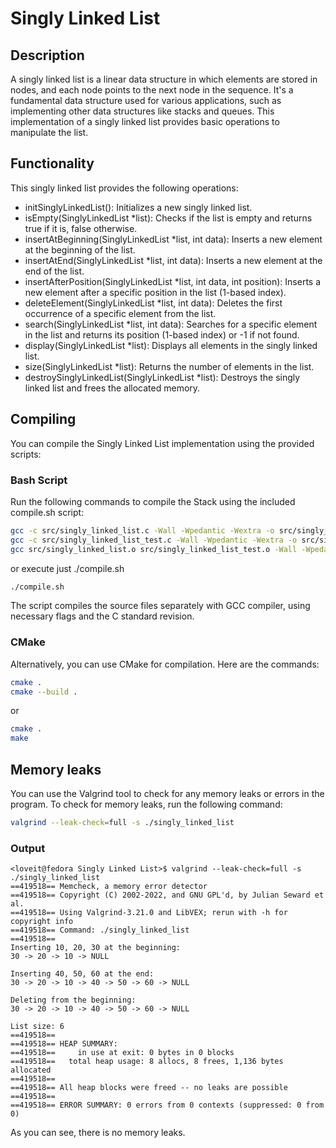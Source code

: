 # Singly Linked List

## Description

A singly linked list is a linear data structure in which elements are stored in nodes, and each node points to the next node in the sequence. It's a fundamental data structure used for various applications, such as implementing other data structures like stacks and queues. This implementation of a singly linked list provides basic operations to manipulate the list.

## Functionality

This singly linked list provides the following operations:

- initSinglyLinkedList(): Initializes a new singly linked list.
- isEmpty(SinglyLinkedList \*list): Checks if the list is empty and returns true if it is, false otherwise.
- insertAtBeginning(SinglyLinkedList \*list, int data): Inserts a new element at the beginning of the list.
- insertAtEnd(SinglyLinkedList \*list, int data): Inserts a new element at the end of the list.
- insertAfterPosition(SinglyLinkedList \*list, int data, int position): Inserts a new element after a specific position in the list (1-based index).
- deleteElement(SinglyLinkedList \*list, int data): Deletes the first occurrence of a specific element from the list.
- search(SinglyLinkedList \*list, int data): Searches for a specific element in the list and returns its position (1-based index) or -1 if not found.
- display(SinglyLinkedList \*list): Displays all elements in the singly linked list.
- size(SinglyLinkedList \*list): Returns the number of elements in the list.
- destroySinglyLinkedList(SinglyLinkedList \*list): Destroys the singly linked list and frees the allocated memory.

## Compiling

You can compile the Singly Linked List implementation using the provided scripts:

### Bash Script

Run the following commands to compile the Stack using the included compile.sh script:

```bash
gcc -c src/singly_linked_list.c -Wall -Wpedantic -Wextra -o src/singly_linked_list.o
gcc -c src/singly_linked_list_test.c -Wall -Wpedantic -Wextra -o src/singly_linked_list_test.o
gcc src/singly_linked_list.o src/singly_linked_list_test.o -Wall -Wpedantic -Wextra -o singly_linked_list
```

or execute just ./compile.sh

```bash
./compile.sh
```

The script compiles the source files separately with GCC compiler, using necessary flags and the C standard revision.

### CMake

Alternatively, you can use CMake for compilation. Here are the commands:

```bash
cmake .
cmake --build .
```

or

```bash
cmake .
make
```

## Memory leaks

You can use the Valgrind tool to check for any memory leaks or errors in the program. To check for memory leaks, run the following command:

```bash
valgrind --leak-check=full -s ./singly_linked_list
```

### Output

```console
<loveit@fedora Singly Linked List>$ valgrind --leak-check=full -s ./singly_linked_list
==419518== Memcheck, a memory error detector
==419518== Copyright (C) 2002-2022, and GNU GPL'd, by Julian Seward et al.
==419518== Using Valgrind-3.21.0 and LibVEX; rerun with -h for copyright info
==419518== Command: ./singly_linked_list
==419518==
Inserting 10, 20, 30 at the beginning:
30 -> 20 -> 10 -> NULL

Inserting 40, 50, 60 at the end:
30 -> 20 -> 10 -> 40 -> 50 -> 60 -> NULL

Deleting from the beginning:
30 -> 20 -> 10 -> 40 -> 50 -> 60 -> NULL

List size: 6
==419518==
==419518== HEAP SUMMARY:
==419518==     in use at exit: 0 bytes in 0 blocks
==419518==   total heap usage: 8 allocs, 8 frees, 1,136 bytes allocated
==419518==
==419518== All heap blocks were freed -- no leaks are possible
==419518==
==419518== ERROR SUMMARY: 0 errors from 0 contexts (suppressed: 0 from 0)
```

As you can see, there is no memory leaks.
